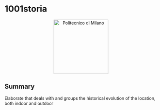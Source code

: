 # 1001storia

<p align="center">
    <img src="https://i.imgur.com/mPb3Qbd.gif" width="180" alt="Politecnico di Milano"/>
</p>

## Summary

Elaborate that deals with and groups the historical evolution of the location, both indoor and outdoor
